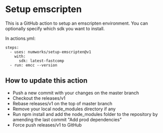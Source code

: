# Setup emscripten

This is a GitHub action to setup an emscripten environment.
You can optionally specify which sdk you want to install.

In actions.yml:

```
steps:
  - uses: numworks/setup-emscripten@v1
    with:
      sdk: latest-fastcomp
  - run: emcc --version
```

## How to update this action

 - Push a new commit with your changes on the master branch
 - Checkout the releases/v1
 - Rebase releases/v1 on the top of master branch
 - Remove your local node_modules directory if any
 - Run npm install and add the node_modules folder to the repository by amending the last commit "Add prod dependencies"
 - Force push releases/v1 to GitHub
